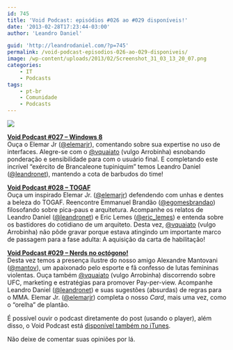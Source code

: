 ```yaml
---
id: 745
title: 'Void Podcast: episódios #026 ao #029 disponíveis!'
date: '2013-02-28T17:23:44-03:00'
author: 'Leandro Daniel'

guid: 'http://leandrodaniel.com/?p=745'
permalink: /void-podcast-episodios-026-ao-029-disponiveis/
image: /wp-content/uploads/2013/02/Screenshot_31_03_13_20_07.png
categories:
    - IT
    - Podcasts
tags:
    - pt-br
    - Comunidade
    - Podcasts
---
```


![](http://leandrodaniel.com/pics/VoidBanner.png)

**[Void Podcast #027 – Windows 8](http://voidpodcast.com/2013/02/09/void-podcast-027-windows-8/)**  
Ouça o Elemar Jr ([@elemarjr](http://twitter.com/elemarjr)), comentando sobre sua expertise no uso de interfaces. Alegre-se com o [@vquaiato](http://twitter.com/vquaiato) (vulgo Arrobinha) esnobando ponderação e sensibilidade para com o usuário final. E completando este incrível “exército de Brancaleone tupiniquim” temos Leandro Daniel ([@leandronet](http://twitter.com/leandronet)), mantendo a cota de barbudos do time!

**[Void Podcast #028 – TOGAF](http://voidpodcast.com/2013/02/21/void-podcast-028-togaf/)**  
Ouça um inspirado Elemar Jr. ([@elemarjr](http://twitter.com/elemarjr)) defendendo com unhas e dentes a beleza do TOGAF. Reencontre Emmanuel Brandão ([@egomesbrandao](https://twitter.com/egomesbrandao)) filosofando sobre pica-paus e arquitetura. Acompanhe os relatos de Leandro Daniel ([@leandronet](http://twitter.com/leandronet)) e Eric Lemes ([@eric\_lemes](https://twitter.com/eric_lemes)) e entenda sobre os bastidores do cotidiano de um arquiteto. Desta vez, [@vquaiato](http://twitter.com/vquaiato) (vulgo Arrobinha) não pôde gravar porque estava atingindo um importante marco de passagem para a fase adulta: A aquisição da carta de habilitação!

**[Void Podcast #029 – Nerds no octógono!](http://voidpodcast.com/2013/03/04/void-podcast-029-nerds-no-octogono/)**  
Desta vez temos a presença ilustre do nosso amigo Alexandre Mantovani ([@mantov](http://twitter.com/mantov)), um apaixonado pelo esporte e fã confesso de lutas femininas violentas. Ouça também [@vquaiato](http://twitter.com/vquaiato) (vulgo Arrobinha) discorrendo sobre UFC, marketing e estratégias para promover Pay-per-view. Acompanhe Leandro Daniel ([@leandronet](http://twitter.com/leandronet)) e suas sugestões (absurdas) de regras para o MMA. Elemar Jr. ([@elemarjr](http://twitter.com/elemarjr)) completa o nosso *Card*, mais uma vez, como o “orelha” de plantão.

É possível ouvir o podcast diretamente do post (usando o player), além disso, o Void Podcast está [disponível também no iTunes](http://itunes.apple.com/br/podcast/void-podcast/id443186480).

Não deixe de comentar suas opiniões por lá.
